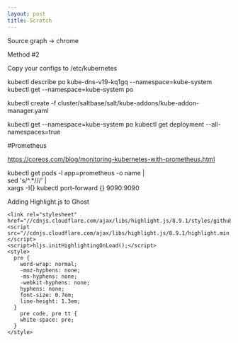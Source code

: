 ```yaml
---
layout: post
title: Scratch
---
```


Source graph -> chrome

Method #2

Copy your configs to /etc/kubernetes

kubectl describe po kube-dns-v19-kq1gq --namespace=kube-system
kubectl get --namespace=kube-system po

kubectl create -f cluster/saltbase/salt/kube-addons/kube-addon-manager.yaml

kubectl get --namespace=kube-system po
kubectl get deployment --all-namespaces=true


#Prometheus

https://coreos.com/blog/monitoring-kubernetes-with-prometheus.html

kubectl get pods -l app=prometheus -o name | \
sed 's/^.*\///' | \
xargs -I{} kubectl port-forward {} 9090:9090


Adding Highlight.js to Ghost
```language-html
<link rel="stylesheet" href="//cdnjs.cloudflare.com/ajax/libs/highlight.js/8.9.1/styles/github.min.css">  
<script src="//cdnjs.cloudflare.com/ajax/libs/highlight.js/8.9.1/highlight.min.js"></script>  
<script>hljs.initHighlightingOnLoad();</script>  
<style>  
  pre {
    word-wrap: normal;
    -moz-hyphens: none;
    -ms-hyphens: none;
    -webkit-hyphens: none;
    hyphens: none;
    font-size: 0.7em;
    line-height: 1.3em;
  }
    pre code, pre tt {
    white-space: pre;
  }
</style>  
```